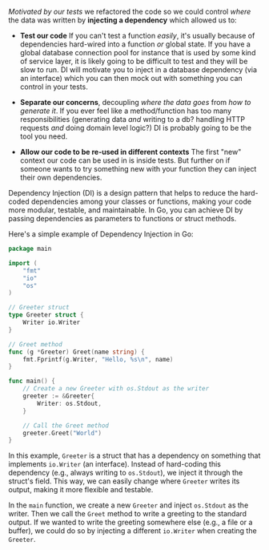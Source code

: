 _Motivated by our tests_ we refactored the code so we could control _where_ the data was written by **injecting a dependency** which allowed us to:

-   **Test our code** If you can't test a function _easily_, it's usually because of dependencies hard-wired into a function _or_ global state. If you have a global database connection pool for instance that is used by some kind of service layer, it is likely going to be difficult to test and they will be slow to run. DI will motivate you to inject in a database dependency (via an interface) which you can then mock out with something you can control in your tests.


-   **Separate our concerns**, decoupling _where the data goes_ from _how to generate it_. If you ever feel like a method/function has too many responsibilities (generating data _and_ writing to a db? handling HTTP requests _and_ doing domain level logic?) DI is probably going to be the tool you need.


-   **Allow our code to be re-used in different contexts** The first "new" context our code can be used in is inside tests. But further on if someone wants to try something new with your function they can inject their own dependencies.



Dependency Injection (DI) is a design pattern that helps to reduce the hard-coded dependencies among your classes or functions, making your code more modular, testable, and maintainable. In Go, you can achieve DI by passing dependencies as parameters to functions or struct methods.

Here's a simple example of Dependency Injection in Go:

```go
package main

import (
	"fmt"
	"io"
	"os"
)

// Greeter struct
type Greeter struct {
	Writer io.Writer
}

// Greet method
func (g *Greeter) Greet(name string) {
	fmt.Fprintf(g.Writer, "Hello, %s\n", name)
}

func main() {
	// Create a new Greeter with os.Stdout as the writer
	greeter := &Greeter{
		Writer: os.Stdout,
	}

	// Call the Greet method
	greeter.Greet("World")
}
```

In this example, `Greeter` is a struct that has a dependency on something that implements `io.Writer` (an interface). Instead of hard-coding this dependency (e.g., always writing to `os.Stdout`), we inject it through the struct's field. This way, we can easily change where `Greeter` writes its output, making it more flexible and testable.

In the `main` function, we create a new `Greeter` and inject `os.Stdout` as the writer. Then we call the `Greet` method to write a greeting to the standard output. If we wanted to write the greeting somewhere else (e.g., a file or a buffer), we could do so by injecting a different `io.Writer` when creating the `Greeter`.